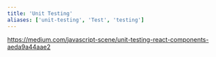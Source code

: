 ```yaml
---
title: 'Unit Testing'
aliases: ['unit-testing', 'Test', 'testing']
---
```


https://medium.com/javascript-scene/unit-testing-react-components-aeda9a44aae2